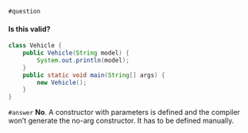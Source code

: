 `#question`
#### Is this valid?
```java
class Vehicle {
    public Vehicle(String model) {
        System.out.println(model);
    }
    public static void main(String[] args) {
        new Vehicle();    
    }
}
```

`#answer`
**No**. A constructor with parameters is defined and the compiler won’t generate the no-arg constructor.
It has to be defined manually.